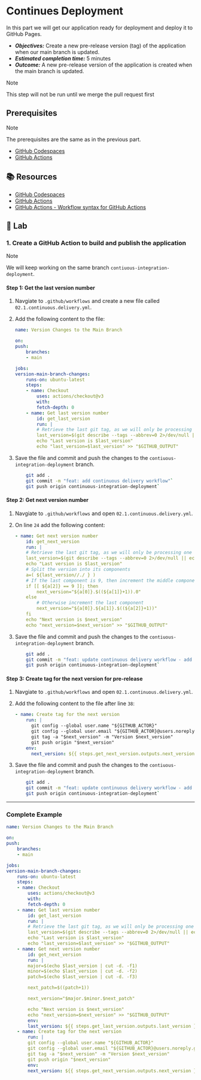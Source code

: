 # Continues Deployment

In this part we will get our application ready for deployment and deploy it to GitHub Pages.

- _**Objectives:**_ Create a new pre-release version (tag) of the application when our main branch is updated.
- _**Estimated completion time:**_ 5 minutes
- _**Outcome:**_ A new pre-release version of the application is created when the main branch is updated.

> [!NOTE]
> This step will not be run until we merge the pull request first

## Prerequisites

> [!NOTE]
> The prerequisites are the same as in the previous part.

- [GitHub Codespaces](https://docs.github.com/en/codespaces)
- [GitHub Actions](https://docs.github.com/en/actions)

## :books: Resources

- [GitHub Codespaces](https://docs.github.com/en/codespaces)
- [GitHub Actions](https://docs.github.com/en/actions)
- [GitHub Actions - Workflow syntax for GitHub Actions](https://docs.github.com/en/actions/reference/workflow-syntax-for-github-actions)

## :pencil: Lab

### 1. Create a GitHub Action to build and publish the application

> [!NOTE]
> We will keep working on the same branch `contiuous-integration-deployment`.

#### Step 1: Get the last version number

1. Navgiate to `.github/workflows` and create a new file called `02.1.continuous.delivery.yml`.
2. Add the following content to the file:

    ```yml
    name: Version Changes to the Main Branch

    on:
    push:
        branches:
        - main

    jobs:
    version-main-branch-changes:
        runs-on: ubuntu-latest
        steps:
        - name: Checkout
            uses: actions/checkout@v3
            with:
            fetch-depth: 0
        - name: Get last version number
            id: get_last_version
            run: |
            # Retrieve the last git tag, as we will only be processing one delivery line.
            last_version=$(git describe --tags --abbrev=0 2>/dev/null || echo "0.0.0")
            echo "Last version is $last_version"
            echo "last_version=$last_version" >> "$GITHUB_OUTPUT"
    ```

3. Save the file and commit and push the changes to the `contiuous-integration-deployment` branch.

    ```bash
        git add .
        git commit -m "feat: add continuous delivery workflow"`
        git push origin continuous-integration-deployment`
    ``````

#### Step 2: Get next version number

1. Navgiate to `.github/workflows` and open `02.1.continuous.delivery.yml`.
2. On line `24` add the following content:

    ```yml
    - name: Get next version number
        id: get_next_version
        run: |
        # Retrieve the last git tag, as we will only be processing one delivery line.
        last_version=$(git describe --tags --abbrev=0 2>/dev/null || echo "0.0.0")
        echo "Last version is $last_version"
        # Split the version into its components
        a=( ${last_version//./ } )
        # If the last component is 9, then increment the middle component and reset the last component to 0
        if [[ ${a[2]} == 9 ]]; then
            next_version="${a[0]}.$((${a[1]}+1)).0"
        else
            # Otherwise increment the last component
            next_version="${a[0]}.${a[1]}.$((${a[2]}+1))"
        fi
        echo "Next version is $next_version"
        echo "next_version=$next_version" >> "$GITHUB_OUTPUT"
    ```

3. Save the file and commit and push the changes to the `contiuous-integration-deployment` branch.

    ```bash
        git add .
        git commit -m "feat: update continuous delivery workflow - add next version number step"`
        git push origin continuous-integration-deployment`
    ``````

#### Step 3: Create tag for the next version for pre-release

1. Navgiate to `.github/workflows` and open `02.1.continuous.delivery.yml`.
2. Add the following content to the file after line `38`:

    ```yml
    - name: Create tag for the next version
        run: |
          git config --global user.name "${GITHUB_ACTOR}"
          git config --global user.email "${GITHUB_ACTOR}@users.noreply.github.com"
          git tag -a "$next_version" -m "Version $next_version"
          git push origin "$next_version"
        env:
          next_version: ${{ steps.get_next_version.outputs.next_version }}-pre-release
    ```

3. Save the file and commit and push the changes to the `contiuous-integration-deployment` branch.

    ```bash
        git add .
        git commit -m "feat: update continuous delivery workflow - add create tag step"`
        git push origin continuous-integration-deployment`
    ```

---

### Complete Example

```yml
name: Version Changes to the Main Branch

on:
push:
    branches:
    - main

jobs:
version-main-branch-changes:
    runs-on: ubuntu-latest
    steps:
    - name: Checkout
        uses: actions/checkout@v3
        with:
        fetch-depth: 0
    - name: Get last version number
        id: get_last_version
        run: |
        # Retrieve the last git tag, as we will only be processing one delivery line.
        last_version=$(git describe --tags --abbrev=0 2>/dev/null || echo "0.0.0")
        echo "Last version is $last_version"
        echo "last_version=$last_version" >> "$GITHUB_OUTPUT"
    - name: Get next version number
        id: get_next_version
        run: |
        major=$(echo $last_version | cut -d. -f1)
        minor=$(echo $last_version | cut -d. -f2)
        patch=$(echo $last_version | cut -d. -f3)

        next_patch=$((patch+1))

        next_version="$major.$minor.$next_patch"

        echo "Next version is $next_version"
        echo "next_version=$next_version" >> "$GITHUB_OUTPUT"
        env:
        last_version: ${{ steps.get_last_version.outputs.last_version }}
    - name: Create tag for the next version
        run: |
        git config --global user.name "${GITHUB_ACTOR}"
        git config --global user.email "${GITHUB_ACTOR}@users.noreply.github.com"
        git tag -a "$next_version" -m "Version $next_version"
        git push origin "$next_version"
        env:
        next_version: ${{ steps.get_next_version.outputs.next_version }}-pre-release
```
